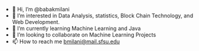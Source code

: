 - 👋 Hi, I’m @babakmilani
- 👀 I’m interested in Data Analysis, statistics, Block Chain Technology, and Web Development. 
- 🌱 I’m currently learning Machine Learning and Java
- 💞️ I’m looking to collaborate on Machine Learning Projects
- 📫 How to reach me bmilani@mail.sfsu.edu

<!---
babakmilani/babakmilani is a ✨ special ✨ repository because its `README.md` (this file) appears on your GitHub profile.
You can click the Preview link to take a look at your changes.
--->
